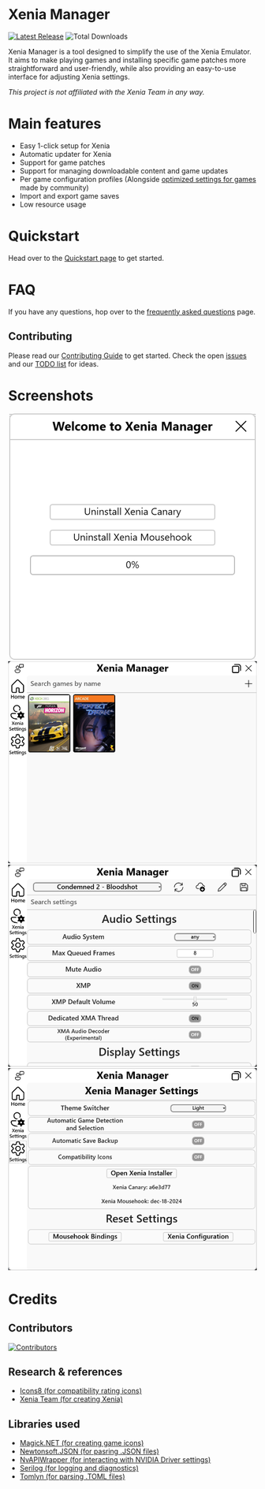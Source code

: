 # Xenia Manager

[![Latest Release](https://img.shields.io/github/v/release/xenia-manager/xenia-manager?display_name=tag&style=for-the-badge&label=Latest%20Release&color=2E3440)](https://github.com/xenia-manager/xenia-manager/releases/latest/)
![Total Downloads](https://img.shields.io/github/downloads/xenia-manager/xenia-manager/latest/total?style=for-the-badge&label=Total%20Downloads&color=2E3440)

Xenia Manager is a tool designed to simplify the use of the Xenia Emulator. It aims to make playing games and installing specific game patches more straightforward and user-friendly, while also providing an easy-to-use interface for adjusting Xenia settings.

<em>This project is not affiliated with the Xenia Team in any way.</em>

# Main features

- Easy 1-click setup for Xenia
- Automatic updater for Xenia
- Support for game patches
- Support for managing downloadable content and game updates
- Per game configuration profiles (Alongside [optimized settings for games](https://github.com/xenia-manager/Optimized-Settings) made by community)
- Import and export game saves
- Low resource usage

# Quickstart

Head over to the [Quickstart page](https://github.com/xenia-manager/xenia-manager/wiki/Quickstart) to get started.

# FAQ

If you have any questions, hop over to the [frequently asked questions](https://github.com/xenia-manager/xenia-manager/wiki/FAQ) page.

## Contributing

Please read our [Contributing Guide](CONTRIBUTING.md) to get started.
Check the open [issues](https://github.com/xenia-manager/xenia-manager/issues) and our [TODO list](https://github.com/orgs/xenia-manager/projects/2/) for ideas.

# Screenshots

<div align="center">
    <img src="Assets/Screenshots/1. Welcome.png" alt="Welcome image">
</div>

<div align="center">
    <img src="Assets/Screenshots/2. Home with games.png" alt="Library with games">
</div>

<div align="center">
    <img src="Assets/Screenshots/3. Xenia Settings.gif" alt="Xenia Settings">
</div>

<div align="center">
    <img src="Assets/Screenshots/4. Xenia Manager Settings.png" alt="Xenia Manager Settings">
</div>

# Credits

## Contributors

[![Contributors](https://contrib.rocks/image?repo=xenia-manager/xenia-manager)](https://github.com/xenia-manager/xenia-manager/graphs/contributors)

## Research & references

- [Icons8 (for compatibility rating icons)](https://icons8.com/icons)
- [Xenia Team (for creating Xenia)](https://xenia.jp/)

## Libraries used

- [Magick.NET (for creating game icons)](https://github.com/dlemstra/Magick.NET)
- [Newtonsoft.JSON (for pasring .JSON files)](https://www.newtonsoft.com/json)
- [NvAPIWrapper (for interacting with NVIDIA Driver settings)](https://github.com/falahati/NvAPIWrapper)
- [Serilog (for logging and diagnostics)](https://serilog.net/)
- [Tomlyn (for parsing .TOML files)](https://github.com/xoofx/Tomlyn)
